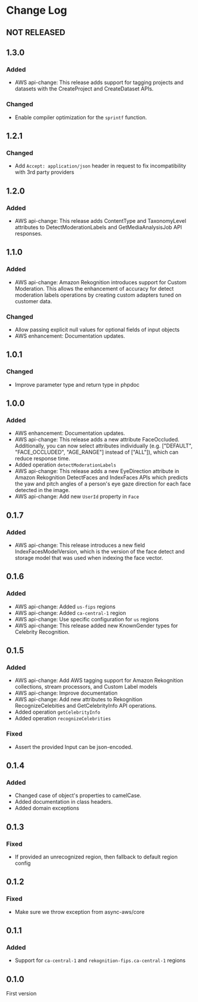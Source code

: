 # Change Log

## NOT RELEASED

## 1.3.0

### Added

- AWS api-change: This release adds support for tagging projects and datasets with the CreateProject and CreateDataset APIs.

### Changed

- Enable compiler optimization for the `sprintf` function.

## 1.2.1

### Changed

- Add `Accept: application/json` header in request to fix incompatibility with 3rd party providers

## 1.2.0

### Added

- AWS api-change: This release adds ContentType and TaxonomyLevel attributes to DetectModerationLabels and GetMediaAnalysisJob API responses.

## 1.1.0

### Added

- AWS api-change: Amazon Rekognition introduces support for Custom Moderation. This allows the enhancement of accuracy for detect moderation labels operations by creating custom adapters tuned on customer data.

### Changed

- Allow passing explicit null values for optional fields of input objects
- AWS enhancement: Documentation updates.

## 1.0.1

### Changed

- Improve parameter type and return type in phpdoc

## 1.0.0

### Added

- AWS enhancement: Documentation updates.
- AWS api-change: This release adds a new attribute FaceOccluded. Additionally, you can now select attributes individually (e.g. ["DEFAULT", "FACE_OCCLUDED", "AGE_RANGE"] instead of ["ALL"]), which can reduce response time.
- Added operation `detectModerationLabels`
- AWS api-change: This release adds a new EyeDirection attribute in Amazon Rekognition DetectFaces and IndexFaces APIs which predicts the yaw and pitch angles of a person's eye gaze direction for each face detected in the image.
- AWS api-change: Add new `UserId` property in `Face`

## 0.1.7

### Added

- AWS api-change: This release introduces a new field IndexFacesModelVersion, which is the version of the face detect and storage model that was used when indexing the face vector.

## 0.1.6

### Added

- AWS api-change: Added `us-fips` regions
- AWS api-change: Added `ca-central-1` region
- AWS api-change: Use specific configuration for `us` regions
- AWS api-change: This release added new KnownGender types for Celebrity Recognition.

## 0.1.5

### Added

- AWS api-change: Add AWS tagging support for Amazon Rekognition collections, stream processors, and Custom Label models
- AWS api-change: Improve documentation
- AWS api-change: Add new attributes to Rekognition RecognizeCelebities and GetCelebrityInfo API operations.
- Added operation `getCelebrityInfo`
- Added operation `recognizeCelebrities`

### Fixed

- Assert the provided Input can be json-encoded.

## 0.1.4

### Added

- Changed case of object's properties to camelCase.
- Added documentation in class headers.
- Added domain exceptions

## 0.1.3

### Fixed

- If provided an unrecognized region, then fallback to default region config

## 0.1.2

### Fixed

- Make sure we throw exception from async-aws/core

## 0.1.1

### Added

- Support for `ca-central-1` and `rekognition-fips.ca-central-1` regions

## 0.1.0

First version
